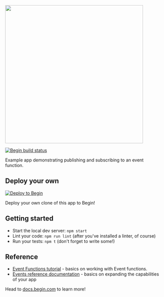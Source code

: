 <img src="https://static.begin.app/node-events/readme-banner.png" width="442">

[![Begin build status](https://buildstatus.begin.app/umami-u3m/status.svg)](https://begin.com)

Example app demonstrating publishing and subscribing to an event function.

## Deploy your own

[![Deploy to Begin](https://static.begin.com/deploy-to-begin.svg)](https://begin.com/apps/create?template=https://github.com/begin-examples/node-events)

Deploy your own clone of this app to Begin!

## Getting started

- Start the local dev server: `npm start`
- Lint your code: `npm run lint` (after you've installed a linter, of course)
- Run your tests: `npm t` (don't forget to write some!)

## Reference

- [Event Functions tutorial](https://docs.begin.com/en/guides/events/) - basics on working with Event functions.
- [Events reference documentation](https://docs.begin.com/en/event-functions/provisioning) - basics on expanding the capabilities of your app

Head to [docs.begin.com](https://docs.begin.com/) to learn more!